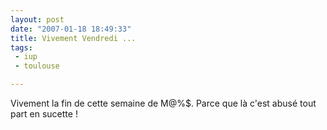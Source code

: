 ```yaml
---
layout: post
date: "2007-01-18 18:49:33"
title: Vivement Vendredi ...
tags:
 - iup
 - toulouse

---
```


Vivement la fin de cette semaine de M@%$. Parce que là c'est abusé tout part en sucette !
